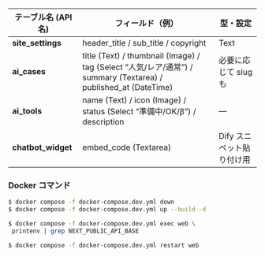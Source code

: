 #

| テーブル名 (API 名) | フィールド（例）                                                                                                | 型・設定                  |
| ------------------- | --------------------------------------------------------------------------------------------------------------- | ------------------------- |
| **site_settings**   | header_title / sub_title / copyright                                                                            | Text                      |
| **ai_cases**        | title (Text) / thumbnail (Image) / tag (Select “人気/レア/通常”) / summary (Textarea) / published_at (DateTime) | 必要に応じて slug も      |
| **ai_tools**        | name (Text) / icon (Image) / status (Select “準備中/OK/β”) / description                                        | —                         |
| **chatbot_widget**  | embed_code (Textarea)                                                                                           | Dify スニペット貼り付け用 |

### Docker コマンド

```bash
$ docker compose -f docker-compose.dev.yml down
$ docker compose -f docker-compose.dev.yml up --build -d
```

```bash
$ docker compose -f docker-compose.dev.yml exec web \
 printenv | grep NEXT_PUBLIC_API_BASE
```

```bash
$ docker compose -f docker-compose.dev.yml restart web
```
